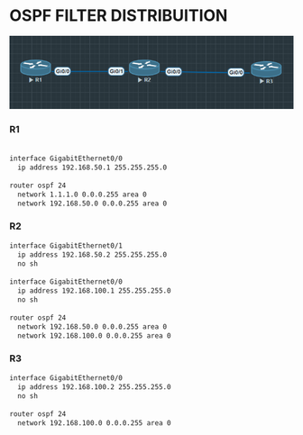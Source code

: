 # OSPF FILTER DISTRIBUITION 

![OSPF-Multi-Area](image.png "OSPF FILTER DISTRIBUITION")

### R1
````  

interface GigabitEthernet0/0
  ip address 192.168.50.1 255.255.255.0

router ospf 24
  network 1.1.1.0 0.0.0.255 area 0
  network 192.168.50.0 0.0.0.255 area 0

````

### R2
````
interface GigabitEthernet0/1
  ip address 192.168.50.2 255.255.255.0
  no sh

interface GigabitEthernet0/0
  ip address 192.168.100.1 255.255.255.0
  no sh

router ospf 24
  network 192.168.50.0 0.0.0.255 area 0
  network 192.168.100.0 0.0.0.255 area 0
````

### R3
````
interface GigabitEthernet0/0
  ip address 192.168.100.2 255.255.255.0
  no sh

router ospf 24
  network 192.168.100.0 0.0.0.255 area 0
````